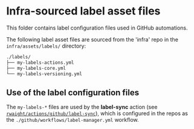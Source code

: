 # Infra-sourced label asset files

This folder contains label configuration files used in GitHub automations.

The following label asset files are sourced from the 'infra' repo in the `infra/assets/labels/` directory:

```bash
./labels/
├── my-labels-actions.yml
├── my-labels-core.yml
└── my-labels-versioning.yml
```

## Use of the label configuration files

The `my-labels-*` files are used by the **label-sync** action (see [`rwaight/actions/github/label-sync`](https://github.com/rwaight/actions/tree/main/github/label-sync)), which is configured in the repos as the `./github/workflows/label-manager.yml` workflow.
